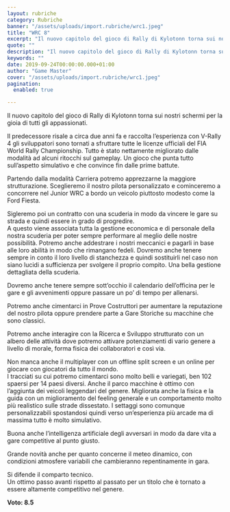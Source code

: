 ```yaml
---
layout: rubriche
category: Rubriche
banner: "/assets/uploads/import.rubriche/wrc1.jpeg"
title: "WRC 8"
excerpt: "Il nuovo capitolo del gioco di Rally di Kylotonn torna sui nostri schermi per la gioia di tutti gli appassionati. Il predecessore risale a circa due anni fa e raccolta l’esperienza con V-Rally 4 gli sviluppatori sono tornati a sfruttare tutte le licenze ufficiali del FIA World Rally Championship. Tutto è stato nettamente migliorato dalle [&hellip"
quote: ""
description: "Il nuovo capitolo del gioco di Rally di Kylotonn torna sui nostri schermi per la gioia di tutti gli appassionati. Il predecessore risale a circa due anni fa e raccolta l’esperienza con V-Rally 4 gli sviluppatori sono tornati a sfruttare tutte le licenze ufficiali del FIA World Rally Championship. Tutto è stato nettamente migliorato dalle [&hellip"
keywords: ""
date: 2019-09-24T00:00:00.000+01:00
author: "Game Master"
cover: "/assets/uploads/import.rubriche/wrc1.jpeg"
pagination:
  enabled: true

---
```


Il nuovo capitolo del gioco di Rally di Kylotonn torna sui nostri schermi per la gioia di tutti gli appassionati.

Il predecessore risale a circa due anni fa e raccolta l’esperienza con V-Rally 4 gli sviluppatori sono tornati a sfruttare tutte le licenze ufficiali del FIA World Rally Championship. Tutto è stato nettamente migliorato dalle modalità ad alcuni ritocchi sul gameplay. Un gioco che punta tutto sull’aspetto simulativo e che convince fin dalle prime battute.

Partendo dalla modalità Carriera potremo apprezzarne la maggiore strutturazione. Sceglieremo il nostro pilota personalizzato e cominceremo a concorrere nel Junior WRC a bordo un veicolo piuttosto modesto come la Ford Fiesta.

Sigleremo poi un contratto con una scuderia in modo da vincere le gare su strada e quindi essere in grado di progredire.  
A questo viene associata tutta la gestione economica e di personale della nostra scuderia per poter sempre performare al meglio delle nostre possibilità. Potremo anche addestrare i nostri meccanici e pagarli in base alle loro abilità in modo che rimangano fedeli. Dovremo anche tenere sempre in conto il loro livello di stanchezza e quindi sostituirli nel caso non siano lucidi a sufficienza per svolgere il proprio compito. Una bella gestione dettagliata della scuderia.

Dovremo anche tenere sempre sott’occhio il calendario dell’officina per le gare e gli avvenimenti oppure passare un po’ di tempo per allenarsi.

Potremo anche cimentarci in Prove Costruttori per aumentare la reputazione del nostro pilota oppure prendere parte a Gare Storiche su macchine che sono classici.

Potremo anche interagire con la Ricerca e Sviluppo strutturato con un albero delle attività dove potremo attivare potenziamenti di vario genere a livello di morale, forma fisica dei collaboratori e così via.

Non manca anche il multiplayer con un offline split screen e un online per giocare con giocatori da tutto il mondo.  
I tracciati su cui potremo cimentarci sono molto belli e variegati, ben 102 spaersi per 14 paesi diversi. Anche il parco macchine è ottimo con l’aggiunta dei veicoli leggendari del genere. Migliorata anche la fisica e la guida con un miglioramento del feeling generale e un comportamento molto più realistico sulle strade dissestato. I settaggi sono comunque personalizzabili spostandosi quindi verso un’esperienza più arcade ma di massima tutto è molto simulativo.

Buona anche l’intelligenza artificiale degli avversari in modo da dare vita a gare competitive al punto giusto.

Grande novità anche per quanto concerne il meteo dinamico, con condizioni atmosfere variabili che cambieranno repentinamente in gara.

Si difende il comparto tecnico.  
Un ottimo passo avanti rispetto al passato per un titolo che è tornato a essere altamente competitivo nel genere.

**Voto: 8.5**